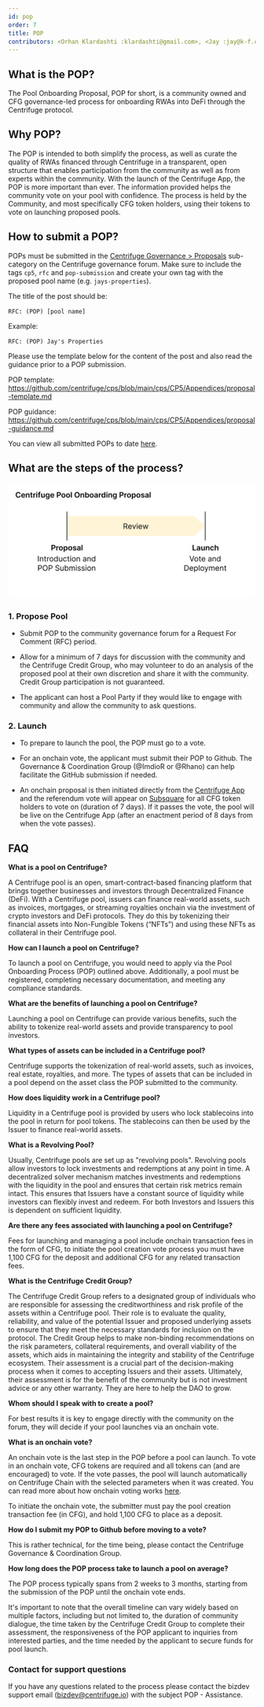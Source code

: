 ```yaml
---
id: pop
order: 7
title: POP
contributors: <Orhan Klardashti :klardashti@gmail.com>, <Jay :jay@k-f.co>
---
```


## What is the POP?

The Pool Onboarding Proposal, POP for short, is a community owned and CFG governance-led process for onboarding RWAs into DeFi through the Centrifuge protocol.

## Why POP?

The POP is intended to both simplify the process, as well as curate the quality of RWAs financed through Centrifuge in a transparent, open structure that enables participation from the community as well as from experts within the community. With the launch of the Centrifuge App, the POP is more important than ever. The information provided helps the community vote on your pool with confidence. The process is held by the Community, and most specifically CFG token holders, using their tokens to vote on launching proposed pools.

## How to submit a POP?

POPs must be submitted in the [Centrifuge Governance > Proposals](https://gov.centrifuge.io/c/cfg-governance/chain-governance/18) sub-category on the Centrifuge governance forum. Make sure to include the tags `cp5`, `rfc` and  `pop-submission` and create your own tag with the proposed pool name (e.g. `jays-properties`). 

The title of the post should be:
```
RFC: (POP) [pool name]
```
Example: 
```
RFC: (POP) Jay's Properties
```
Please use the template below for the content of the post and also read the guidance prior to a POP submission.

POP template: https://github.com/centrifuge/cps/blob/main/cps/CP5/Appendices/proposal-template.md

POP guidance: https://github.com/centrifuge/cps/blob/main/cps/CP5/Appendices/proposal-guidance.md

You can view all submitted POPs to date [here](https://gov.centrifuge.io/tag/pop-submission).

## What are the steps of the process?
![](./images/popv3.png#width=65%;)
### 1. Propose Pool

- Submit POP to the community governance forum for a Request For Comment (RFC) period.

- Allow for a minimum of 7 days for discussion with the community and the Centrifuge Credit Group, who may volunteer to do an analysis of the proposed pool at their own discretion and share it with the community. Credit Group participation is not guaranteed.

- The applicant can host a Pool Party if they would like to engage with community and allow the community to ask questions.

### 2. Launch

- To prepare to launch the pool, the POP must go to a vote.

- For an onchain vote, the applicant must submit their POP to Github. The Governance & Coordination Group (@ImdioR or @Rhano) can help facilitate the GitHub submission if needed.

- An onchain proposal is then initiated directly from the [Centrifuge App](https://app.centrifuge.io/) and the referendum vote will appear on [Subsquare](https://centrifuge.subsquare.io/democracy/referenda) for all CFG token holders to vote on (duration of 7 days). If it passes the vote, the pool will be live on the Centrifuge App (after an enactment period of 8 days from when the vote passes).

## FAQ

**What is a pool on Centrifuge?**

A Centrifuge pool is an open, smart-contract-based financing platform that brings together businesses and investors through Decentralized Finance (DeFi). With a Centrifuge pool, issuers can finance real-world assets, such as invoices, mortgages, or streaming royalties onchain via the investment of crypto investors and DeFi protocols. They do this by tokenizing their financial assets into Non-Fungible Tokens (“NFTs”) and using these NFTs as collateral in their Centrifuge pool.

**How can I launch a pool on Centrifuge?**

To launch a pool on Centrifuge, you would need to apply via the Pool Onboarding Process (POP) outlined above. Additionally, a pool must be registered, completing necessary documentation, and meeting any compliance standards.

**What are the benefits of launching a pool on Centrifuge?**

Launching a pool on Centrifuge can provide various benefits, such the ability to tokenize real-world assets and provide transparency to pool investors.

**What types of assets can be included in a Centrifuge pool?**

Centrifuge supports the tokenization of real-world assets, such as invoices, real estate, royalties, and more. The types of assets that can be included in a pool depend on the asset class the POP submitted to the community.

**How does liquidity work in a Centrifuge pool?**

Liquidity in a Centrifuge pool is provided by users who lock stablecoins into the pool in return for pool tokens. The stablecoins can then be used by the Issuer to finance real-world assets.

**What is a Revolving Pool?**

Usually, Centrifuge pools are set up as "revolving pools". Revolving pools allow investors to lock investments and redemptions at any point in time. A decentralized solver mechanism matches investments and redemptions with the liquidity in the pool and ensures that certain risk metrics remain intact. This ensures that Issuers have a constant source of liquidity while investors can flexibly invest and redeem. For both Investors and Issuers this is dependent on sufficient liquidity.

**Are there any fees associated with launching a pool on Centrifuge?**

Fees for launching and managing a pool include onchain transaction fees in the form of CFG, to initiate the pool creation vote process you must have 1,100 CFG for the deposit and additional CFG for any related transaction fees. 

**What is the Centrifuge Credit Group?**

The Centrifuge Credit Group refers to a designated group of individuals who are responsible for assessing the creditworthiness and risk profile of the assets within a Centrifuge pool. Their role is to evaluate the quality, reliability, and value of the potential Issuer and proposed underlying assets to ensure that they meet the necessary standards for inclusion on the protocol. The Credit Group helps to make non-binding recommendations on the risk parameters, collateral requirements, and overall viability of the assets, which aids in maintaining the integrity and stability of the Centrifuge ecosystem. Their assessment is a crucial part of the decision-making process when it comes to accepting Issuers and their assets. Ultimately, their assessment is for the benefit of the community but is not investment advice or any other warranty. They are here to help the DAO to grow.

**Whom should I speak with to create a pool?**

For best results it is key to engage directly with the community on the forum, they will decide if your pool launches via an onchain vote.

**What is an onchain vote?**

An onchain vote is the last step in the POP before a pool can launch. To vote in an onchain vote, CFG tokens are required and all tokens can (and are encouraged) to vote. If the vote passes, the pool will launch automatically on Centrifuge Chain with the selected parameters when it was created. You can read more about how onchain voting works [here](https://docs.centrifuge.io/use/onchain-voting/).

To initiate the onchain vote, the submitter must pay the pool creation transaction fee (in CFG), and hold 1,100 CFG to place as a deposit.

**How do I submit my POP to Github before moving to a vote?**

This is rather technical, for the time being, please contact the Centrifuge Governance & Coordination Group.

**How long does the POP process take to launch a pool on average?**

The POP process typically spans from 2 weeks to 3 months, starting from the submission of the POP until the onchain vote ends. 

It's important to note that the overall timeline can vary widely based on multiple factors, including but not limited to, the duration of community dialogue, the time taken by the Centrifuge Credit Group to complete their assessment, the responsiveness of the POP applicant to inquiries from interested parties, and the time needed by the applicant to secure funds for pool launch.

### Contact for support questions 
If you have any questions related to the process please contact the bizdev support email (bizdev@centrifuge.io) with the subject POP - Assistance.

